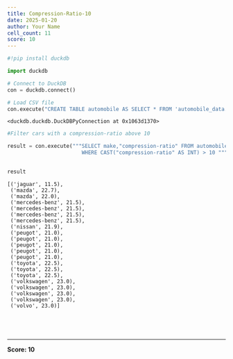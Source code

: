 ```yaml
---
title: Compression-Ratio-10
date: 2025-01-20
author: Your Name
cell_count: 11
score: 10
---
```


```python
#!pip install duckdb
```


```python
import duckdb
```


```python
# Connect to DuckDB
con = duckdb.connect()

```


```python
# Load CSV file
con.execute("CREATE TABLE automobile AS SELECT * FROM 'automobile_data.csv'")

```




    <duckdb.duckdb.DuckDBPyConnection at 0x1063d1370>




```python
#Filter cars with a compression-ratio above 10
```


```python
result = con.execute("""SELECT make,"compression-ratio" FROM automobile
                        WHERE CAST("compression-ratio" AS INT) > 10 """).fetchall()
                        
```


```python
result
```




    [('jaguar', 11.5),
     ('mazda', 22.7),
     ('mazda', 22.0),
     ('mercedes-benz', 21.5),
     ('mercedes-benz', 21.5),
     ('mercedes-benz', 21.5),
     ('mercedes-benz', 21.5),
     ('nissan', 21.9),
     ('peugot', 21.0),
     ('peugot', 21.0),
     ('peugot', 21.0),
     ('peugot', 21.0),
     ('peugot', 21.0),
     ('toyota', 22.5),
     ('toyota', 22.5),
     ('toyota', 22.5),
     ('volkswagen', 23.0),
     ('volkswagen', 23.0),
     ('volkswagen', 23.0),
     ('volkswagen', 23.0),
     ('volvo', 23.0)]




```python


```


```python

```


```python

```


```python

```


---
**Score: 10**
